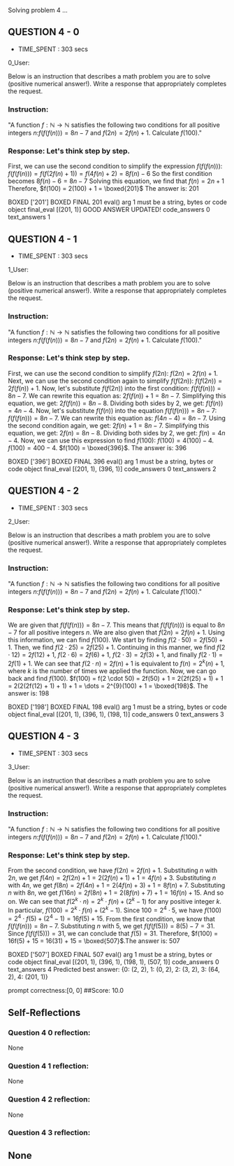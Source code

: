 Solving problem 4 ...



## QUESTION 4 - 0 
- TIME_SPENT : 303 secs

0_User:

Below is an instruction that describes a math problem you are to solve (positive numerical answer!). Write a response that appropriately completes the request.

### Instruction:
"A function $f: \mathbb N \to \mathbb N$ satisfies the following two conditions for all positive integers $n$:$f(f(f(n)))=8n-7$ and $f(2n)=2f(n)+1$. Calculate $f(100)$."

### Response: Let's think step by step.


First, we can use the second condition to simplify the expression $f(f(f(n)))$:
$f(f(f(n))) = f(f(2f(n)+1)) = f(4f(n)+2) = 8f(n)-6$
So the first condition becomes $8f(n)-6 = 8n-7$
Solving this equation, we find that $f(n) = 2n + 1$
Therefore, $f(100) = 2(100) + 1 = \boxed{201}$
The answer is: 201

BOXED ['201']
BOXED FINAL 201
eval() arg 1 must be a string, bytes or code object final_eval
[(201, 1)]
GOOD ANSWER UPDATED!
code_answers 0 text_answers 1



## QUESTION 4 - 1 
- TIME_SPENT : 303 secs

1_User:

Below is an instruction that describes a math problem you are to solve (positive numerical answer!). Write a response that appropriately completes the request.

### Instruction:
"A function $f: \mathbb N \to \mathbb N$ satisfies the following two conditions for all positive integers $n$:$f(f(f(n)))=8n-7$ and $f(2n)=2f(n)+1$. Calculate $f(100)$."

### Response: Let's think step by step.


First, we can use the second condition to simplify $f(2n)$:
$f(2n) = 2f(n) + 1$.
Next, we can use the second condition again to simplify $f(f(2n))$:
$f(f(2n)) = 2f(f(n)) + 1$.
Now, let's substitute $f(f(2n))$ into the first condition:
$f(f(f(n))) = 8n - 7$.
We can rewrite this equation as:
$2f(f(n)) + 1 = 8n - 7$.
Simplifying this equation, we get:
$2f(f(n)) = 8n - 8$.
Dividing both sides by 2, we get:
$f(f(n)) = 4n - 4$.
Now, let's substitute $f(f(n))$ into the equation $f(f(f(n))) = 8n - 7$:
$f(f(f(n))) = 8n - 7$.
We can rewrite this equation as:
$f(4n - 4) = 8n - 7$.
Using the second condition again, we get:
$2f(n) + 1 = 8n - 7$.
Simplifying this equation, we get:
$2f(n) = 8n - 8$.
Dividing both sides by 2, we get:
$f(n) = 4n - 4$.
Now, we can use this expression to find $f(100)$:
$f(100) = 4(100) - 4$.
$f(100) = 400 - 4$.
$f(100) = \boxed{396}$.
The answer is: 396

BOXED ['396']
BOXED FINAL 396
eval() arg 1 must be a string, bytes or code object final_eval
[(201, 1), (396, 1)]
code_answers 0 text_answers 2



## QUESTION 4 - 2 
- TIME_SPENT : 303 secs

2_User:

Below is an instruction that describes a math problem you are to solve (positive numerical answer!). Write a response that appropriately completes the request.

### Instruction:
"A function $f: \mathbb N \to \mathbb N$ satisfies the following two conditions for all positive integers $n$:$f(f(f(n)))=8n-7$ and $f(2n)=2f(n)+1$. Calculate $f(100)$."

### Response: Let's think step by step.


We are given that $f(f(f(n))) = 8n - 7$.
This means that $f(f(f(n)))$ is equal to $8n - 7$ for all positive integers $n$.
We are also given that $f(2n) = 2f(n) + 1$.
Using this information, we can find $f(100)$.
We start by finding $f(2 \cdot 50) = 2f(50) + 1$.
Then, we find $f(2 \cdot 25) = 2f(25) + 1$.
Continuing in this manner, we find $f(2 \cdot 12) = 2f(12) + 1$, $f(2 \cdot 6) = 2f(6) + 1$, $f(2 \cdot 3) = 2f(3) + 1$, and finally $f(2 \cdot 1) = 2f(1) + 1$.
We can see that $f(2 \cdot n) = 2f(n) + 1$ is equivalent to $f(n) = 2^k(n) + 1$, where $k$ is the number of times we applied the function.
Now, we can go back and find $f(100)$.
$f(100) = f(2 \cdot 50) = 2f(50) + 1 = 2(2f(25) + 1) + 1 = 2(2(2f(12) + 1) + 1) + 1 = \dots = 2^{9}(100) + 1 = \boxed{198}$.
The answer is: 198

BOXED ['198']
BOXED FINAL 198
eval() arg 1 must be a string, bytes or code object final_eval
[(201, 1), (396, 1), (198, 1)]
code_answers 0 text_answers 3



## QUESTION 4 - 3 
- TIME_SPENT : 303 secs

3_User:

Below is an instruction that describes a math problem you are to solve (positive numerical answer!). Write a response that appropriately completes the request.

### Instruction:
"A function $f: \mathbb N \to \mathbb N$ satisfies the following two conditions for all positive integers $n$:$f(f(f(n)))=8n-7$ and $f(2n)=2f(n)+1$. Calculate $f(100)$."

### Response: Let's think step by step.


From the second condition, we have $f(2n) = 2f(n) + 1$.
Substituting $n$ with $2n$, we get $f(4n) = 2f(2n) + 1 = 2(2f(n) + 1) + 1 = 4f(n) + 3$.
Substituting $n$ with $4n$, we get $f(8n) = 2f(4n) + 1 = 2(4f(n) + 3) + 1 = 8f(n) + 7$.
Substituting $n$ with $8n$, we get $f(16n) = 2f(8n) + 1 = 2(8f(n) + 7) + 1 = 16f(n) + 15$.
And so on.
We can see that $f(2^k \cdot n) = 2^k \cdot f(n) + (2^k - 1)$ for any positive integer $k$.
In particular, $f(100) = 2^k \cdot f(n) + (2^k - 1)$.
Since $100 = 2^4 \cdot 5$, we have $f(100) = 2^4 \cdot f(5) + (2^4 - 1) = 16f(5) + 15$.
From the first condition, we know that $f(f(f(n))) = 8n - 7$.
Substituting $n$ with $5$, we get $f(f(f(5))) = 8(5) - 7 = 31$.
Since $f(f(f(5))) = 31$, we can conclude that $f(5) = 31$.
Therefore, $f(100) = 16f(5) + 15 = 16(31) + 15 = \boxed{507}$.The answer is: 507

BOXED ['507']
BOXED FINAL 507
eval() arg 1 must be a string, bytes or code object final_eval
[(201, 1), (396, 1), (198, 1), (507, 1)]
code_answers 0 text_answers 4
Predicted best answer: {0: (2, 2), 1: (0, 2), 2: (3, 2), 3: (64, 2), 4: (201, 1)}

prompt correctness:[0, 0]
##Score: 10.0

## Self-Reflections

### Question 4 0 reflection:
None
### Question 4 1 reflection:
None
### Question 4 2 reflection:
None
### Question 4 3 reflection:
None
---

